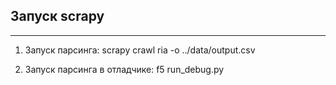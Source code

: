 ## Запуск scrapy
____
1) Запуск парсинга:
scrapy crawl ria -o ../data/output.csv

2) Запуск парсинга в отладчике:
f5 run_debug.py 

